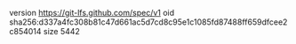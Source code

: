 version https://git-lfs.github.com/spec/v1
oid sha256:d337a4fc308b81c47d661ac5d7cd8c95e1c1085fd87488ff659dfcee2c854014
size 5442
